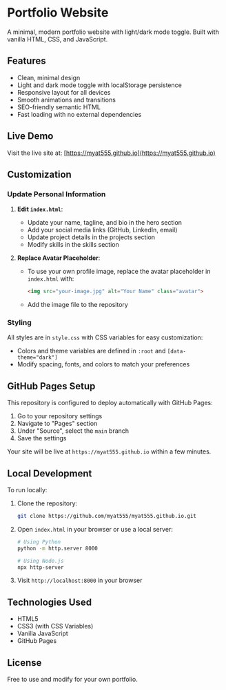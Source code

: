 # Portfolio Website

A minimal, modern portfolio website with light/dark mode toggle. Built with vanilla HTML, CSS, and JavaScript.

## Features

- Clean, minimal design
- Light and dark mode toggle with localStorage persistence
- Responsive layout for all devices
- Smooth animations and transitions
- SEO-friendly semantic HTML
- Fast loading with no external dependencies

## Live Demo

Visit the live site at: [https://myat555.github.io](https://myat555.github.io)

## Customization

### Update Personal Information

1. **Edit `index.html`**:
   - Update your name, tagline, and bio in the hero section
   - Add your social media links (GitHub, LinkedIn, email)
   - Update project details in the projects section
   - Modify skills in the skills section

2. **Replace Avatar Placeholder**:
   - To use your own profile image, replace the avatar placeholder in `index.html` with:
     ```html
     <img src="your-image.jpg" alt="Your Name" class="avatar">
     ```
   - Add the image file to the repository

### Styling

All styles are in `style.css` with CSS variables for easy customization:
- Colors and theme variables are defined in `:root` and `[data-theme="dark"]`
- Modify spacing, fonts, and colors to match your preferences

## GitHub Pages Setup

This repository is configured to deploy automatically with GitHub Pages:

1. Go to your repository settings
2. Navigate to "Pages" section
3. Under "Source", select the `main` branch
4. Save the settings

Your site will be live at `https://myat555.github.io` within a few minutes.

## Local Development

To run locally:

1. Clone the repository:
   ```bash
   git clone https://github.com/myat555/myat555.github.io.git
   ```

2. Open `index.html` in your browser or use a local server:
   ```bash
   # Using Python
   python -m http.server 8000

   # Using Node.js
   npx http-server
   ```

3. Visit `http://localhost:8000` in your browser

## Technologies Used

- HTML5
- CSS3 (with CSS Variables)
- Vanilla JavaScript
- GitHub Pages

## License

Free to use and modify for your own portfolio.
